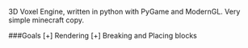 3D Voxel Engine, written in python with PyGame and ModernGL.
Very simple minecraft copy.

###Goals
[+] Rendering
[+] Breaking and Placing blocks